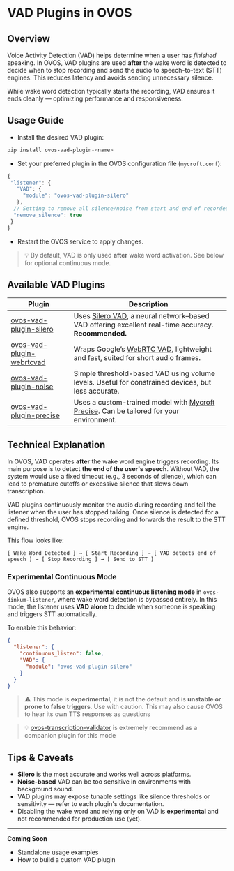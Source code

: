 # VAD Plugins in OVOS

## Overview

Voice Activity Detection (VAD) helps determine when a user has *finished* speaking. In OVOS, VAD plugins are used **after** the wake word is detected to decide when to stop recording and send the audio to speech-to-text (STT) engines. This reduces latency and avoids sending unnecessary silence.

While wake word detection typically starts the recording, VAD ensures it ends cleanly — optimizing performance and responsiveness.

## Usage Guide

- Install the desired VAD plugin:
```bash
pip install ovos-vad-plugin-<name>
```

- Set your preferred plugin in the OVOS configuration file (`mycroft.conf`):
```javascript
{
 "listener": {
   "VAD": {
     "module": "ovos-vad-plugin-silero"
   },
  // Setting to remove all silence/noise from start and end of recorded speech before STT
  "remove_silence": true
 }
}
```

- Restart the OVOS service to apply changes.

> 💡 By default, VAD is only used **after** wake word activation. See below for optional continuous mode.

## Available VAD Plugins

| Plugin | Description |
|--------|-------------|
| [ovos-vad-plugin-silero](https://github.com/OpenVoiceOS/ovos-vad-plugin-silero) | Uses [Silero VAD](https://github.com/snakers4/silero-vad), a neural network–based VAD offering excellent real-time accuracy. **Recommended.** |
| [ovos-vad-plugin-webrtcvad](https://github.com/OpenVoiceOS/ovos-vad-plugin-webrtcvad) | Wraps Google’s [WebRTC VAD](https://webrtc.org/), lightweight and fast, suited for short audio frames. |
| [ovos-vad-plugin-noise](https://github.com/OpenVoiceOS/ovos-vad-plugin-noise) | Simple threshold-based VAD using volume levels. Useful for constrained devices, but less accurate. |
| [ovos-vad-plugin-precise](https://github.com/OpenVoiceOS/ovos-vad-plugin-precise) | Uses a custom-trained model with [Mycroft Precise](https://github.com/MycroftAI/mycroft-precise). Can be tailored for your environment. |

## Technical Explanation

In OVOS, VAD operates **after** the wake word engine triggers recording. Its main purpose is to detect **the end of the user's speech**. Without VAD, the system would use a fixed timeout (e.g., 3 seconds of silence), which can lead to premature cutoffs or excessive silence that slows down transcription.

VAD plugins continuously monitor the audio during recording and tell the listener when the user has stopped talking. Once silence is detected for a defined threshold, OVOS stops recording and forwards the result to the STT engine.

This flow looks like:

```text
[ Wake Word Detected ] → [ Start Recording ] → [ VAD detects end of speech ] → [ Stop Recording ] → [ Send to STT ]
```

### Experimental Continuous Mode

OVOS also supports an **experimental continuous listening mode** in `ovos-dinkum-listener`, where wake word detection is bypassed entirely. In this mode, the listener uses **VAD alone** to decide when someone is speaking and triggers STT automatically.

To enable this behavior:
```json
{
  "listener": {
    "continuous_listen": false,
    "VAD": {
      "module": "ovos-vad-plugin-silero"
    }
  }
}
```

> ⚠️ This mode is **experimental**, it is not the default and is **unstable or prone to false triggers**. Use with caution. This may also cause OVOS to hear its own TTS responses as questions

> 💡 [ovos-transcription-validator](https://openvoiceos.github.io/ovos-technical-manual/151-llm-transformers/#ovos-transcription-validator) is extremely recommend as a companion plugin for this mode

## Tips & Caveats

- **Silero** is the most accurate and works well across platforms.
- **Noise-based** VAD can be too sensitive in environments with background sound.
- VAD plugins may expose tunable settings like silence thresholds or sensitivity — refer to each plugin's documentation.
- Disabling the wake word and relying only on VAD is **experimental** and not recommended for production use (yet).


---

**Coming Soon**
- Standalone usage examples
- How to build a custom VAD plugin